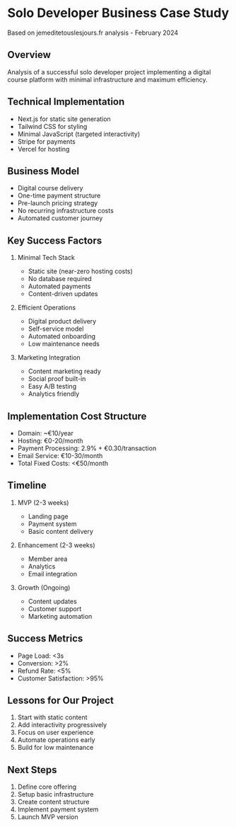 # Solo Developer Business Case Study
Based on jemeditetouslesjours.fr analysis - February 2024

## Overview
Analysis of a successful solo developer project implementing a digital course platform with minimal infrastructure and maximum efficiency.

## Technical Implementation
- Next.js for static site generation
- Tailwind CSS for styling
- Minimal JavaScript (targeted interactivity)
- Stripe for payments
- Vercel for hosting

## Business Model
- Digital course delivery
- One-time payment structure
- Pre-launch pricing strategy
- No recurring infrastructure costs
- Automated customer journey

## Key Success Factors
1. Minimal Tech Stack
   - Static site (near-zero hosting costs)
   - No database required
   - Automated payments
   - Content-driven updates

2. Efficient Operations
   - Digital product delivery
   - Self-service model
   - Automated onboarding
   - Low maintenance needs

3. Marketing Integration
   - Content marketing ready
   - Social proof built-in
   - Easy A/B testing
   - Analytics friendly

## Implementation Cost Structure
- Domain: ~€10/year
- Hosting: €0-20/month
- Payment Processing: 2.9% + €0.30/transaction
- Email Service: €10-30/month
- Total Fixed Costs: <€50/month

## Timeline
1. MVP (2-3 weeks)
   - Landing page
   - Payment system
   - Basic content delivery

2. Enhancement (2-3 weeks)
   - Member area
   - Analytics
   - Email integration

3. Growth (Ongoing)
   - Content updates
   - Customer support
   - Marketing automation

## Success Metrics
- Page Load: <3s
- Conversion: >2%
- Refund Rate: <5%
- Customer Satisfaction: >95%

## Lessons for Our Project
1. Start with static content
2. Add interactivity progressively
3. Focus on user experience
4. Automate operations early
5. Build for low maintenance

## Next Steps
1. Define core offering
2. Setup basic infrastructure
3. Create content structure
4. Implement payment system
5. Launch MVP version